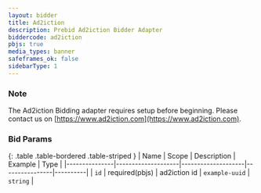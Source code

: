 ```yaml
---
layout: bidder
title: Ad2iction
description: Prebid Ad2iction Bidder Adapter
biddercode: ad2iction
pbjs: true
media_types: banner
safeframes_ok: false
sidebarType: 1
---
```


### Note
The Ad2iction Bidding adapter requires setup before beginning. Please contact us on [https://www.ad2iction.com](https://www.ad2iction.com).

### Bid Params

{: .table .table-bordered .table-striped }
| Name          | Scope              | Description        | Example        | Type     |
|---------------|--------------------|--------------------|----------------|----------|
| `id`          | required(pbjs)     | ad2iction id       | `example-uuid` | `string` |
